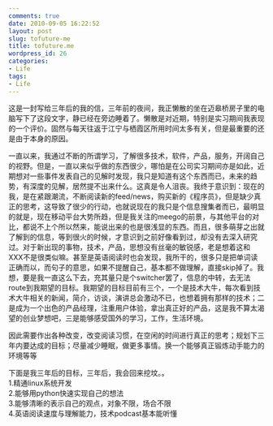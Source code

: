 ```yaml
---
comments: true
date: 2010-09-05 16:22:52
layout: post
slug: tofuture-me
title: tofuture.me
wordpress_id: 26
categories:
- Life
tags:
- Life
---
```


这是一封写给三年后的我的信，三年前的夜间，我正懒散的坐在迈皋桥房子里的电脑写下了这段文字，静已经在旁边睡着了。懒散是对近期，特别是实习期间我表现的一个评价。固然与每天往返于江宁与栖霞区所用时间太多有关，但是最重要的还是由于本身的原因。

 

一直以来，我通过不断的所谓学习，了解很多技术，软件，产品，服务，开阔自己的视野。但是，一直以来似乎做的东西很少，哪怕是在公司实习期间亦是如此，近期想对一些事件发表自己的见解时发现，我只是知道有这个东西而已，未来的趋势，有深度的见解，居然提不出来什么。这真是令人沮丧。我终于意识到：现在的我，是在紧跟潮流，不断阅读新的feed/news，购买新的《程序员》，但是缺少真正的思考，这导致了很少的行动，也就说现在的我只是个信息搜集者而已，最明显的就是，现在移动平台大势所趋，但是我关注的meego的前景，与其他平台的对比，都说不上个所以然来，能说出来的也是很浅显的东西。而且，很多萌芽之出就了解到的信息，等到很火的时候，才意识到之前好像看到过，却没有去深入研究过。对于新出现的事物，技术，产品，思想没有丝毫的敏锐感，老是想着这和XXX不是很类似嘛。甚至是英语阅读时也会发现，我所干的，很多只是把单词读正确而以，而句子的意思，如果不提醒自己，基本都不做理解，直接skip掉了。我想，要是我一直这么下去，充其量只是个switcher罢了，信息的中转，去无法route到我期望的目标。我期望的目标目前有三个，一个是技术大牛，每次看到技术大牛相关的新闻，简介，访谈，演讲总会激动不已，也想着拥有那样的技术；二是成为一个出色的产品经理，注重用户体验，拿出真正好的产品，这是我不算太渴望的创业梦想吧，三是能够感受国外的学习，工作，生活环境。

 

因此需要作出各种改变，改变阅读习惯，在空闲的时间进行真正的思考；规划下三年内要达成的目标；尽量减少睡眠，做更多事情。换一个能够真正锻炼动手能力的环境等等

 

下面是我三年后的目标，三年后，我会回来挖坟。。     
1.精通linux系统开发      
2.能够用python快速实现自己的想法      
3.能够清晰的表示自己的观点，对象不限，场合不限      
4.英语阅读速度与理解能力，技术podcast基本能听懂    
